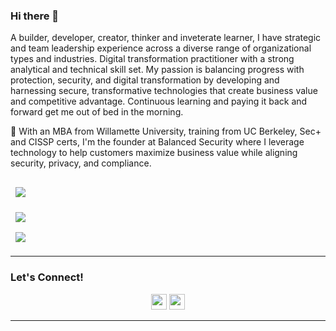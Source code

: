 ### Hi there 👋
                                                                                                                                                 
A builder, developer, creator, thinker and inveterate learner, I have strategic and team leadership experience across a diverse range of organizational types and industries. Digital transformation practitioner with a strong analytical and technical skill set. My passion is balancing progress with protection, security, and digital transformation by developing and harnessing secure, transformative technologies that create business value and competitive advantage. Continuous learning and paying it back and forward get me out of bed in the morning.

🌱 With an MBA from Willamette University, training from UC Berkeley, Sec+ and CISSP certs, I'm the founder at Balanced Security where I leverage technology to help customers maximize business value while aligning security, privacy, and compliance.


<a href="https://github.com/jefferywmoore/CISSP-Study-Resources">
  <img align="center" style="margin:1rem 0.5rem" src="https://github-readme-stats.vercel.app/api/pin/?username=jefferywmoore&repo=CISSP-Study-Resources&show_icons=true&theme=dark" />
</a>

<br>

<a href="https://github.com/jefferywmoore/Zero-Trust-Resources">
  <img align="center" style="margin:0.5rem" src="https://github-readme-stats.vercel.app/api/pin/?username=jefferywmoore&repo=Zero-Trust-Resources&show_icons=true&theme=dark" />
</a>

<br>

<a href="https://github.com/jefferywmoore/DevSecOps">
  <img align="center" style="margin:0.5rem" src="https://github-readme-stats.vercel.app/api/pin/?username=jefferywmoore&repo=DevSecOps&show_icons=true&theme=dark" />
</a>
<!--
<a href="https://gitlab.com/jefferywmoore/playbooks">
  <img align="center" src="https://github-readme-stats.vercel.app/api?username=jefferywmoore&show_icons=true&theme=dark" />
</a>
-->
<hr>

### Let's Connect!
<p align="center">
<!--<a href="https://twitter.com/jefferywmoore"><img src="https://img.shields.io/badge/twitter-%231DA1F2.svg?&style=for-the-badge&logo=twitter&logoColor=white" height=25></a> -->
<!--<a href="https://jefferymoore.io/"><img src="https://img.shields.io/badge/Hashnode-2962FF?style=for-the-badge&logo=hashnode&logoColor=white" height=25></a> -->
<a href=https://www.linkedin.com/in/jefferywmoore"><img src="https://img.shields.io/badge/linkedin-%230077B5.svg?&style=for-the-badge&logo=linkedin&logoColor=white" height=25></a>
<a href="mailto:jeff@balancedsec.com"><img src="https://img.shields.io/badge/gmail-%EA4335.svg?&style=for-the-badge&logo=gmail&logoColor=white" height=25></a>
</p>
<hr>
<br>
                                                                                                                                             
<br>


                                                                                                                         


